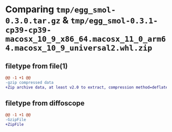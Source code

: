 # Comparing `tmp/egg_smol-0.3.0.tar.gz` & `tmp/egg_smol-0.3.1-cp39-cp39-macosx_10_9_x86_64.macosx_11_0_arm64.macosx_10_9_universal2.whl.zip`

## filetype from file(1)

```diff
@@ -1 +1 @@
-gzip compressed data
+Zip archive data, at least v2.0 to extract, compression method=deflate
```

## filetype from diffoscope

```diff
@@ -1 +1 @@
-GzipFile
+ZipFile
```

